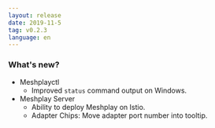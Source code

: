 ```yaml
---
layout: release
date: 2019-11-5
tag: v0.2.3
language: en
---
```


### What's new?

- Meshplayctl
  - Improved `status` command output on Windows.
- Meshplay Server
  - Ability to deploy Meshplay on Istio.
  - Adapter Chips: Move adapter port number into tooltip.

